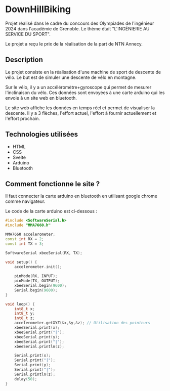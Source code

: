# DownHillBiking

Projet réalisé dans le cadre du concours des Olympiades de l'ingénieur 2024 dans
l'académie de Grenoble.
Le thème était "L'INGÉNIERIE AU SERVICE DU SPORT".

Le projet a reçu le prix de la réalisation de la part de NTN Annecy.

## Description

Le projet consiste en la réalisation d'une machine de sport de descente de
vélo. Le but est de simuler une descente de vélo en montagne.

Sur le vélo, il y a un accéléromètre+gyroscope qui permet de mesurer l'inclinaison
du vélo. Ces données sont envoyées à une carte arduino qui les envoie à un site
web en bluetooth.

Le site web affiche les données en temps réel et permet de visualiser la descente.
Il y a 3 flèches, l'effort actuel, l'effort à fournir actuellement et l'effort
prochain.

## Technologies utilisées

- HTML
- CSS
- Svelte
- Arduino
- Bluetooth

## Comment fonctionne le site ?

Il faut connecter la carte arduino en bluetooth en utilisant google
chrome comme navigateur.

Le code de la carte arduino est ci-dessous :

```cpp
#include <SoftwareSerial.h>
#include "MMA7660.h"

MMA7660 accelerometer;
const int RX = 2;
const int TX = 3;

SoftwareSerial xbeeSerial(RX, TX);

void setup() {
    accelerometer.init(); 
     
    pinMode(RX, INPUT);
    pinMode(TX, OUTPUT);
    xbeeSerial.begin(9600);
    Serial.begin(9600);
}

void loop() {
    int8_t x;
    int8_t y;
    int8_t z;
    accelerometer.getXYZ(&x,&y,&z); // Utilisation des pointeurs
    xbeeSerial.print(x);
    xbeeSerial.print("|");
    xbeeSerial.print(y);
    xbeeSerial.print("|");
    xbeeSerial.println(z);

    Serial.print(x);
    Serial.print("|");
    Serial.print(y);
    Serial.print("|");
    Serial.println(z);
    delay(50);
}
```